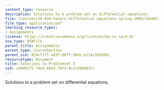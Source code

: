 ```yaml
---
content_type: resource
description: Solutions to a problem set on differential equations.
file: /courses/18-034-honors-differential-equations-spring-2009/cb84017574a3682d79738c1c49b0d3cc_MIT18_034s09_sol_pset05.pdf
file_type: application/pdf
learning_resource_types:
- Assignments
license: https://creativecommons.org/licenses/by-nc-sa/4.0/
ocw_type: OCWFile
parent_title: Assignments
parent_type: CourseSection
parent_uid: 824cf17f-a83f-06ff-38dc-e114c31b565c
resourcetype: Document
title: Solutions to Problemset 5
uid: cb840175-74a3-682d-7973-8c1c49b0d3cc
---
```

Solutions to a problem set on differential equations.